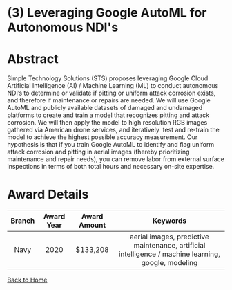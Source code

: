 
(3) Leveraging Google AutoML for Autonomous NDI&#039;s
======================================================

# Abstract


Simple Technology Solutions (STS) proposes leveraging Google Cloud Artificial Intelligence (AI) / Machine Learning (ML) to conduct autonomous NDI’s to determine or validate if pitting or uniform attack corrosion exists, and therefore if maintenance or repairs are needed. We will use Google AutoML and publicly available datasets of damaged and undamaged platforms to create and train a model that recognizes pitting and attack corrosion. We will then apply the model to high resolution RGB images gathered via American drone services, and iteratively  test and re-train the model to achieve the highest possible accuracy measurement. Our hypothesis is that if you train Google AutoML to identify and flag uniform attack corrosion and pitting in aerial images (thereby prioritizing maintenance and repair needs), you can remove labor from external surface inspections in terms of both total hours and necessary on-site expertise.  

# Award Details

|Branch|Award Year|Award Amount|Keywords|
| :---: | :---: | :---: | :---: |
|Navy|2020|$133,208|aerial images, predictive maintenance, artificial intelligence / machine learning, google, modeling|
  
  


[Back to Home](https://github.com/chrischow/dod_sbir_awards#2201)
